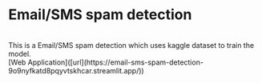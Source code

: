<h1>Email/SMS spam detection</h1>
<br>
This is a Email/SMS spam detection which uses kaggle dataset to train the model.
<br>
[Web Application]([url](https://email-sms-spam-detection-9o9nyfkatd8pqyvtskhcar.streamlit.app/))
